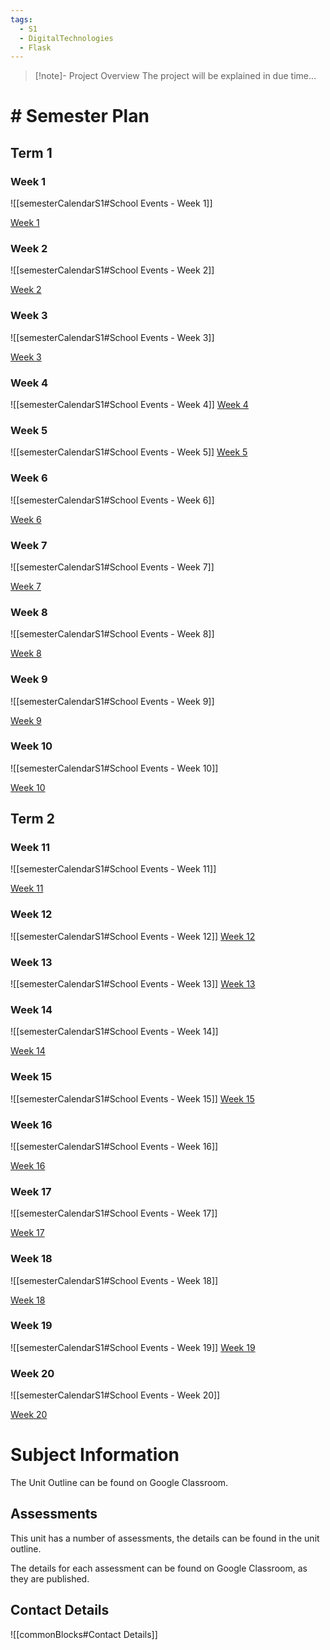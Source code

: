 ```yaml
---
tags:
  - S1
  - DigitalTechnologies
  - Flask
---
```

> [!note]- Project Overview
> The project will be explained in due time...
> 
# # Semester Plan
## Term 1

### Week 1
![[semesterCalendarS1#School Events - Week 1]] 

[Week 1](_topics/Week01.md)


### Week 2
![[semesterCalendarS1#School Events - Week 2]] 

[Week 2](_topics/Week02.md)

### Week 3
 ![[semesterCalendarS1#School Events - Week 3]]

[Week 3](_topics/Week03.md)


### Week 4
 ![[semesterCalendarS1#School Events - Week 4]]
[Week 4](_topics/Week04.md)

### Week 5
 ![[semesterCalendarS1#School Events - Week 5]]
[Week 5](_topics/Week05.md)

### Week 6
 ![[semesterCalendarS1#School Events - Week 6]]

[Week 6](_topics/Week06.md)

### Week 7
 ![[semesterCalendarS1#School Events - Week 7]]

[Week 7](_topics/Week07.md)

### Week 8
 ![[semesterCalendarS1#School Events - Week 8]]

[Week 8](_topics/Week08.md)

### Week 9
 ![[semesterCalendarS1#School Events - Week 9]]

[Week 9](_topics/Week09.md)

### Week 10
 ![[semesterCalendarS1#School Events - Week 10]]

[Week 10](_topics/Week10.md)

## Term 2
### Week 11
 ![[semesterCalendarS1#School Events - Week 11]]

[Week 11](_topics/Week11.md)


### Week 12
 ![[semesterCalendarS1#School Events - Week 12]]
[Week 12](_topics/Week12.md)


### Week 13
 ![[semesterCalendarS1#School Events - Week 13]]
[Week 13](_topics/Week13.md)


### Week 14
 ![[semesterCalendarS1#School Events - Week 14]]

[Week 14](_topics/Week14.md)

### Week 15
 ![[semesterCalendarS1#School Events - Week 15]]
[Week 15](_topics/Week15.md)


### Week 16
 ![[semesterCalendarS1#School Events - Week 16]]

[Week 16](_topics/Week16.md)

### Week 17
 ![[semesterCalendarS1#School Events - Week 17]]

[Week 17](_topics/Week17.md)

### Week 18
 ![[semesterCalendarS1#School Events - Week 18]]

[Week 18](_topics/Week18.md)

### Week 19
 ![[semesterCalendarS1#School Events - Week 19]]
[Week 19](_topics/Week19.md)

### Week 20
 ![[semesterCalendarS1#School Events - Week 20]]

[Week 20](_topics/Week20.md)




# Subject Information

The Unit Outline can be found on Google Classroom.

## Assessments

This unit has a number of assessments, the details can be found in the unit outline.

The details for each assessment can be found on Google Classroom, as they are published.

## Contact Details

![[commonBlocks#Contact Details]]
